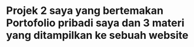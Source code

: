 # Projek 2 saya yang bertemakan Portofolio pribadi saya dan 3 materi yang ditampilkan ke sebuah website
